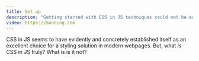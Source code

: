 ```yaml
---
title: Set up
description: "Getting started with CSS in JS techniques could not be easier, but there's still some necessary set up and explanation. Let's dive in!"
video: https://manning.com
---
```


CSS in JS seems to have evidently and concretely established itself as an excellent choice for a styling solution in modern webpages. But, what _is_ CSS in JS truly? What is is it not?
